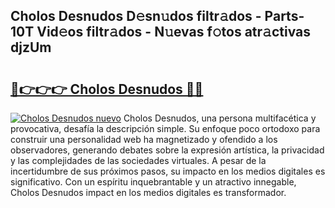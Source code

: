 ## Cholos Desnudos D𝚎sn𝚞dos filtr𝚊dos - Parts-10T Vid𝚎os filtr𝚊dos - N𝚞evas f𝚘tos atr𝚊ctivas djzUm

# <h2><a href="http://mbdhb2z.tromn.icu/?c=Cholos+Desnudos">🔗👉👉👉 Cholos Desnudos 🔗🔗</a></h2>

[![Cholos Desnudos nuevo](https://i.imgur.com/pEAQMta.gif)](http://mbdhb2z.tromn.icu/?c=Cholos+Desnudos)
Cholos Desnudos, una persona multifacética y provocativa, desafía la descripción simple. Su enfoque poco ortodoxo para construir una personalidad web ha magnetizado y ofendido a los observadores, generando debates sobre la expresión artística, la privacidad y las complejidades de las sociedades virtuales. A pesar de la incertidumbre de sus próximos pasos, su impacto en los medios digitales es significativo. Con un espíritu inquebrantable y un atractivo innegable, Cholos Desnudos impact en los medios digitales es transformador.

